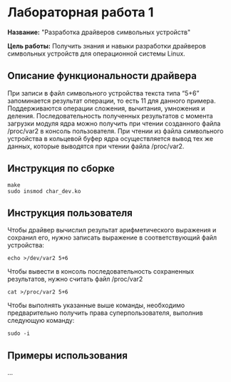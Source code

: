 # Лабораторная работа 1

**Название:** "Разработка драйверов символьных устройств"

**Цель работы:** Получить знания и навыки разработки драйверов символьных устройств для операционной системы Linux.

## Описание функциональности драйвера

При записи в файл символьного устройства текста типа “5+6” запоминается результат операции, то есть 11 для данного примера.
Поддерживаются операции сложения, вычитания, умножения и деления.
Последовательность полученных результатов с момента загрузки модуля ядра можно получить при чтении созданного файла /proc/var2 в консоль пользователя.
При чтении из файла символьного устройства в кольцевой буфер ядра осуществляется вывод тех же данных, которые выводятся при чтении файла /proc/var2.


## Инструкция по сборке

```shell
make
sudo insmod char_dev.ko
```

## Инструкция пользователя

Чтобы драйвер вычислил результат арифметического выражения и сохранил его, нужно записать выражение в соответствующий файл устройства:
```shell
echo >/dev/var2 5+6
```

Чтобы вывести в консоль последовательность сохраненных результатов, нужно считать файл /proc/var2
```shell
cat >/proc/var2 5+6
```

Чтобы выполнять указанные выше команды, необходимо предварительно получить права суперпользователя, выполнив следующую команду:
```shell
sudo -i
```

## Примеры использования

...
